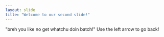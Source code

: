 ```yaml
---
layout: slide
title: "Welcome to our second slide!"
---
```

"breh you like no get whatchu doin batch!"
Use the left arrow to go back!
